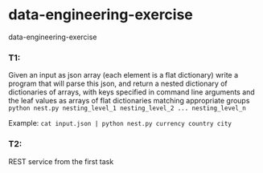 # data-engineering-exercise

data-engineering-exercise

### T1:

Given an input as json array (each element is a flat dictionary) write a program that will parse this json, and return a nested dictionary of dictionaries of arrays, with keys specified in command line arguments and the leaf values as arrays of flat dictionaries matching appropriate groups
`python nest.py nesting_level_1 nesting_level_2 ... nesting_level_n`

Example:
`cat input.json | python nest.py currency country city`

### T2:

REST service from the first task
